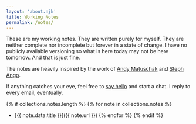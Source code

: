 ```yaml
---
layout: 'about.njk'
title: Working Notes
permalink: /notes/
---
```


These are my working notes. They are written purely for myself. They are neither complete nor incomplete but forever in a state of change. I have no publicly available versioning so what is here today may not be here tomorrow. And that is just fine.

The notes are heavily inspired by the work of [Andy Matuschak](https://notes.andymatuschak.org/) and [Steph Ango](https://stephango.com/evergreen-notes).

If anything catches your eye, feel free to [say hello](/about) and start a chat. I reply to every email, eventually.
<br />

{% if collections.notes.length %}
{% for note in collections.notes %}

- [{{ note.data.title }}]({{ note.url }})
  {% endfor %}
  {% endif %}
